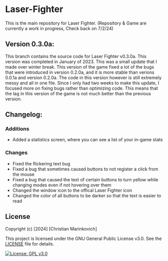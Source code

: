 # Laser-Fighter

This is the main repository for Laser Fighter. (Repository & Game are currently a work in progress, Check back on 7/2/24)

## Version 0.3.0a:

This branch contains the source code for Laser Fighter v0.3.0a. This version was completed in January of 2023. This was a small update that I made over winter break. This version of the game fixed a lot of the bugs that were introduced in version 0.2.0a, and it is more stable than verions 0.0.1a and version 0.2.0a. The code in this version however is still extremely messy and all in one file. Since I only had two weeks to make this update, I focused more on fixing bugs rather than optimizing code. This means that the lag in this version of the game is not much better than the previous version.

## Changelog:

### Additions
+ Added a statistics screen, where you can see a list of your in-game stats

### Changes
* Fixed the flickering text bug
* Fixed a bug that sometimes caused buttons to not register a click from the mouse
* Fixed a bug that caused the text of certain buttons to turn yellow while changing modes even if not hovering over them
* Changed the window icon to the offical Laser Fighter icon
* Changed the color of all buttons to be darker so that the text is easier to read

## License

Copyright (c) [2024] [Christian Marinkovich]

This project is licensed under the GNU General Public License v3.0. See the [LICENSE](./LICENSE) file for details.

[![License: GPL v3.0](https://img.shields.io/badge/License-GPL%20v3.0-blue.svg)](https://www.gnu.org/licenses/gpl-3.0)
